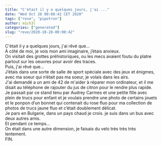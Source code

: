 ```yaml
---
title: "C'était il y a quelques jours, j'ai ..."
date: "Wed Oct 28 00:08:42 CET 2020"
tags: ["reve", "pipotron"]
author: m1ch3l
categories: ["generated"]
slug: "reve/2020-10-28-00:08:42"
---
```


C'était il y a quelques jours, j'ai rêvé que...<br>
À côté de moi, je vois mon ami imaginaire, j’étais anxieux.<br>
On visitait des grottes préhistoriques, ou les mecs avaient foutu du platre partout sur les oeuvres pour avoir des traces.<br>
Puis, j'ai rêvé que...<br>
J’étais dans une sorte de salle de sport spéciale avec des jeux et énigmes, avec ma soeur qui n’était pas ma soeur, je volais dans les airs.<br>
J'ai demandé a un ami de 42 de m'aider à réparer mon ordinateur, et il me disait au téléphone de rajouter du jus de citron pour le rendre plus rapide.<br>
Je passait par ce stand tenu par Audrey Carmes et une petite fille avec plein de trucs pour enfant et je voulais prendre une photo de certains jouets et le ponpon d’un bonnet qui contenait du rose fluo pour ma collection de photos de trucs jaune fluo et c’était doublement délicat.<br>
Je pars en Bulgarie, dans un pays chaud je crois. je suis dans un bus avec deux autres amis.<br>
Et pendant ce temps...<br>
On était dans une autre dimension, je faisais du velo très très très lentement.<br>
FIN.<br>
